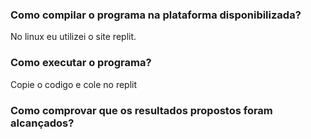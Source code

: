 ### Como compilar o programa na plataforma disponibilizada?

No linux eu utilizei o site replit.

### Como executar o programa?

Copie o codigo e cole no replit

### Como comprovar que os resultados propostos foram alcançados?
